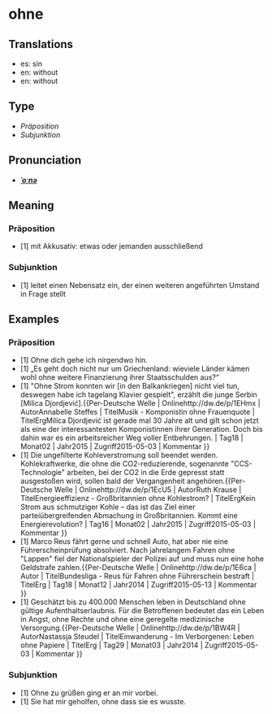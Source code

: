 # ohne
## Translations
- es: sin
- en: without
- en: without
## Type
- _Präposition_
- _Subjunktion_
## Pronunciation
- **_[ˈoːnə](https://commons.wikimedia.org/wiki/File:De-ohne.ogg)_**
## Meaning
### Präposition
- [1] mit Akkusativ: etwas oder jemanden ausschließend
### Subjunktion
- [1] leitet einen Nebensatz ein, der einen weiteren angeführten Umstand in Frage stellt
## Examples
### Präposition
- [1] Ohne dich gehe ich nirgendwo hin.
- [1] „Es geht doch nicht nur um Griechenland: wieviele Länder kämen wohl ohne weitere Finanzierung ihrer Staatsschulden aus?“
- [1] "Ohne Strom konnten wir [in den Balkankriegen] nicht viel tun, deswegen habe ich tagelang Klavier gespielt", erzählt die junge Serbin [Milica Djordjević].<ref>{{Per-Deutsche Welle | Onlinehttp://dw.de/p/1EHmx | AutorAnnabelle Steffes | TitelMusik - Komponistin ohne Frauenquote | TitelErgMilica Djordjević ist gerade mal 30 Jahre alt und gilt schon jetzt als eine der interessantesten Komponistinnen ihrer Generation. Doch bis dahin war es ein arbeitsreicher Weg voller Entbehrungen. | Tag18 | Monat02 | Jahr2015 | Zugriff2015-05-03 | Kommentar }}</ref>
- [1] Die ungefilterte Kohleverstromung soll beendet werden. Kohlekraftwerke, die ohne die CO2-reduzierende, sogenannte "CCS-Technologie" arbeiten, bei der CO2 in die Erde gepresst statt ausgestoßen wird, sollen bald der Vergangenheit angehören.<ref>{{Per-Deutsche Welle | Onlinehttp://dw.de/p/1EcU5 | AutorRuth Krause | TitelEnergieeffizienz - Großbritannien ohne Kohlestrom? | TitelErgKein Strom aus schmutziger Kohle – das ist das Ziel einer parteiübergreifenden Abmachung in Großbritannien. Kommt eine Energierevolution? | Tag16 | Monat02 | Jahr2015 | Zugriff2015-05-03 | Kommentar }}</ref>
- [1] Marco Reus fährt gerne und schnell Auto, hat aber nie eine Führerscheinprüfung absolviert. Nach jahrelangem Fahren ohne "Lappen" fiel der Nationalspieler der Polizei auf und muss nun eine hohe Geldstrafe zahlen.<ref>{{Per-Deutsche Welle | Onlinehttp://dw.de/p/1E6ca | Autor | TitelBundesliga - Reus für Fahren ohne Führerschein bestraft | TitelErg | Tag18 | Monat12 | Jahr2014 | Zugriff2015-05-13 | Kommentar }}</ref>
- [1] Geschätzt bis zu 400.000 Menschen leben in Deutschland ohne gültige Aufenthaltserlaubnis. Für die Betroffenen bedeutet das ein Leben in Angst, ohne Rechte und ohne eine geregelte medizinische Versorgung.<ref>{{Per-Deutsche Welle | Onlinehttp://dw.de/p/1BW4R | AutorNastassja Steudel | TitelEinwanderung - Im Verborgenen: Leben ohne Papiere | TitelErg | Tag29 | Monat03 | Jahr2014 | Zugriff2015-05-03 | Kommentar }}</ref>
### Subjunktion
- [1] Ohne zu grüßen ging er an mir vorbei.
- [1] Sie hat mir geholfen, ohne dass sie es wusste.
